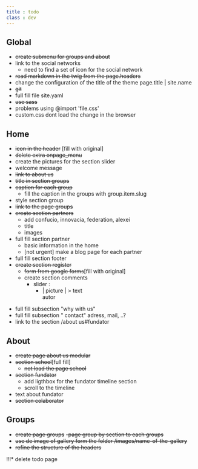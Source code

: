 ```yaml
---
title : todo
class : dev
---
```

## Global
* ~~create submenu for groups and about~~
* link to the social networks
  - need to find a set of icon for the social network
* ~~read markdown in the twig from the page.headers~~
* change the configuration of the title of the theme page.title | site.name
* ~~git~~
* full fill file site.yaml
* ~~use sass~~
* problems using @import 'file.css'
* custom.css dont load the change in the browser

## Home
* ~~icon in the header~~ [fill with original]
* ~~delete extra onpage_menu~~
* create the pictures for the section slider
* welcome message
* ~~link to about us~~
* ~~title in section groups~~
* ~~caption for each group~~
  - fill the caption in the groups with group.item.slug
* style section group
* ~~link to the page groups~~
* ~~create section partners~~
  - add confucio, innovacia, federation, alexei
  - title
  - images
* full fill section partner
  - basic information in the home
  - [not urgent] make a blog page for each partner
* full fill section footer
* ~~create section register~~
  + ~~form from google forms~~[fill with original]
  + create section comments
    - slider :
      * | picture |
             > text      
            autor

+ full fill subsection "why with us"
+ full fill subsection " contact" adress, mail, ..?
+ link to the section /about us#fundator

## About
  + ~~create page about us modular~~
  + ~~section school~~[full fill]
      * ~~not load the page school~~
  + ~~section fundator~~
    - add ligthbox for the fundator timeline section
    - scroll to the timeline
  + text about fundator
  + ~~section colaborator~~


## Groups
  + ~~create page groups~~
   -~~page group by section to each groups~~
  + ~~use de image of gallery form the folder /images/name-of-the-gallery~~
  + ~~refine the structure of the headers~~







!!!* delete todo page
